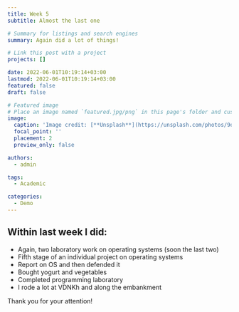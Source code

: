 ```yaml
---
title: Week 5
subtitle: Almost the last one

# Summary for listings and search engines
summary: Again did a lot of things!

# Link this post with a project
projects: []

date: 2022-06-01T10:19:14+03:00
lastmod: 2022-06-01T10:19:14+03:00
featured: false
draft: false

# Featured image
# Place an image named `featured.jpg/png` in this page's folder and customize its options here.
image:
  caption: 'Image credit: [**Unsplash**](https://unsplash.com/photos/9qsK2QHidmg)'
  focal_point: ''
  placement: 2
  preview_only: false

authors:
  - admin

tags:
  - Academic

categories:
  - Demo
---
```


## Within last week I did:
 
- Again, two laboratory work on operating systems (soon the last two)
- Fifth stage of an individual project on operating systems
- Report on OS and then defended it
- Bought yogurt and vegetables
- Completed programming laboratory
- I rode a lot at VDNKh and along the embankment

Thank you for your attention!




